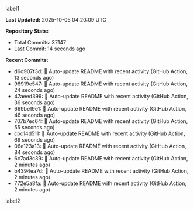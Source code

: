 
label1 
<!-- ACTIVITY_START -->
**Last Updated:** 2025-10-05 04:20:09 UTC

**Repository Stats:**
- Total Commits: 37147
- Last Commit: 14 seconds ago

**Recent Commits:**
- d6d907f3d: 🤖 Auto-update README with recent activity (GitHub Action, 13 seconds ago)
- 96919e547: 🤖 Auto-update README with recent activity (GitHub Action, 24 seconds ago)
- 47aeed399: 🤖 Auto-update README with recent activity (GitHub Action, 36 seconds ago)
- 669be19e1: 🤖 Auto-update README with recent activity (GitHub Action, 46 seconds ago)
- 707b7ec64: 🤖 Auto-update README with recent activity (GitHub Action, 55 seconds ago)
- cbc14d511: 🤖 Auto-update README with recent activity (GitHub Action, 69 seconds ago)
- 06e123a13: 🤖 Auto-update README with recent activity (GitHub Action, 84 seconds ago)
- 6c7ad3c39: 🤖 Auto-update README with recent activity (GitHub Action, 2 minutes ago)
- b4394ea7d: 🤖 Auto-update README with recent activity (GitHub Action, 2 minutes ago)
- 772e5a8fa: 🤖 Auto-update README with recent activity (GitHub Action, 2 minutes ago)
<!-- ACTIVITY_END -->

label2
